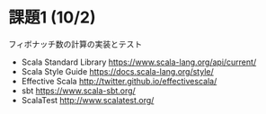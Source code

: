 # 課題1 (10/2)

フィボナッチ数の計算の実装とテスト

* Scala Standard Library https://www.scala-lang.org/api/current/
* Scala Style Guide https://docs.scala-lang.org/style/
* Effective Scala http://twitter.github.io/effectivescala/
* sbt https://www.scala-sbt.org/
* ScalaTest http://www.scalatest.org/
